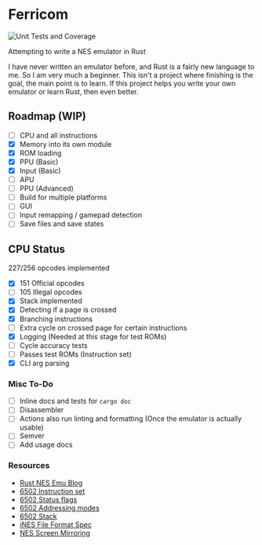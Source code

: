 # Ferricom

![Unit Tests and Coverage](https://github.com/StableCrimson/ferricom/actions/workflows/test_coverage.yml/badge.svg?event=push)

Attempting to write a NES emulator in Rust

I have never written an emulator before, and Rust is a fairly new language to me. So I am very much
a beginner. This isn't a project where finishing is the goal, the main point is to learn.
If this project helps you write your own emulator or learn Rust, then even better.

## Roadmap (WIP)

- [ ] CPU and all instructions
- [x] Memory into its own module
- [x] ROM loading
- [x] PPU (Basic)
- [x] Input (Basic)
- [ ] APU
- [ ] PPU (Advanced)
- [ ] Build for multiple platforms
- [ ] GUI
- [ ] Input remapping / gamepad detection
- [ ] Save files and save states

## CPU Status

227/256 opcodes implemented

- [x] 151 Official opcodes
- [ ] 105 Illegal opcodes
- [x] Stack implemented
- [x] Detecting if a page is crossed
- [x] Branching instructions
- [ ] Extra cycle on crossed page for certain instructions
- [x] Logging (Needed at this stage for test ROMs)
- [ ] Cycle accuracy tests
- [ ] Passes test ROMs (Instruction set)
- [x] CLI arg parsing

### Misc To-Do

- [ ] Inline docs and tests for `cargo doc`
- [ ] Disassembler
- [ ] Actions also run linting and formatting (Once the emulator is actually usable)
- [ ] Semver
- [ ] Add usage docs

### Resources

- [Rust NES Emu Blog](https://bugzmanov.github.io/nes_ebook/)
- [6502 Instruction set](https://www.nesdev.org/obelisk-6502-guide/instructions.html)
- [6502 Status flags](https://www.nesdev.org/wiki/Status_flags)
- [6502 Addressing modes](https://www.nesdev.org/obelisk-6502-guide/addressing.html)
- [6502 Stack](https://www.nesdev.org/wiki/Stack)
- [iNES File Format Spec](https://www.nesdev.org/wiki/INES#Flags_6)
- [NES Screen Mirroring](https://www.nesdev.org/wiki/Mirroring)
